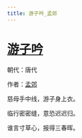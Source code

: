 ```yaml
---
title: 游子吟_孟郊
---
```


# [游子吟](http://so.gushiwen.org/view_19328.aspx)

朝代：唐代

作者：[孟郊](http://so.gushiwen.org/author_232.aspx)

慈母手中线，游子身上衣。

临行密密缝，意恐迟迟归。

谁言寸草心，报得三春晖。